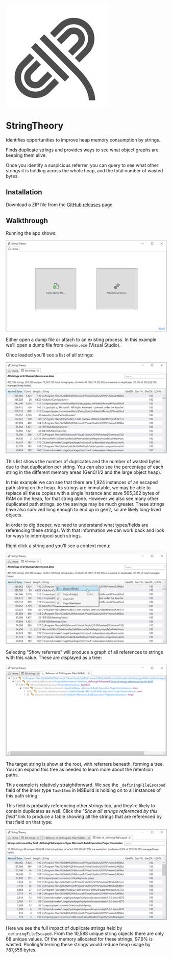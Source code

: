![](img/logo.svg)

# StringTheory

Identifies opportunities to improve heap memory consumption by strings.

Finds duplicate strings and provides ways to see what object graphs are keeping them alive.

Once you identify a suspicious referrer, you can query to see what other strings it is holding across the whole heap, and the total number of wasted bytes.

## Installation

Download a ZIP file from the [GitHub releases](https://github.com/drewnoakes/string-theory/releases) page.

## Walkthrough

Running the app shows:

![](img/screenshot-1-home-page.png)

Either open a dump file or attach to an existing process. In this example we'll open a dump file from `devenv.exe` (Visual Studio).

Once loaded you'll see a list of all strings:

![](img/screenshot-2-all-strings.png)

This list shows the number of duplicates and the number of wasted bytes due to that duplication per string. You can also see the percentage of each string in the different memory areas (Gen0/1/2 and the large object heap).

In this example we can see that there are 1,924 instances of an escaped path string on the heap. As strings are immutable, we may be able to replace all these copies with a single instance and save 565,362 bytes of RAM on the heap, for that string alone. However we also see many other duplicated path strings, so the savings may be much greater. These strings have also survived long enough to end up in gen2, so are likely long-lived objects.

In order to dig deeper, we need to understand what types/fields are referencing these strings. With that information we can work back and look for ways to intern/pool such strings.

Right click a string and you'll see a context menu:

![](img/screenshot-3-all-strings-context-menu.png)

Selecting "Show referrers" will produce a graph of all references to strings with this value. These are displayed as a tree:

![](img/screenshot-4-referrer-graph.png)

The target string is show at the root, with referrers beneath, forming a tree. You can expand this tree as needed to learn more about the retentiion paths.

This example is relatively straightforward. We see the `_definingFileEscaped` field of the inner type `TaskItem` in MSBuild is holding on to all instances of this path string.

This field is probably referencing other strings too, and they're likely to contain duplicates as well. Click the _"Show all strings referenced by this field"_ link to produce a table showing all the strings that are referenced by that field on that type:

![](img/screenshot-5-field-references.png)

Here we see the full impact of duplicate strings held by `_definingFileEscaped`. From the 10,588 unique string objects there are only 68 unique values. Of the memory allocated for these strings, 97.9% is wasted. Pooling/interning these strings would reduce heap usage by 787,556 bytes.
